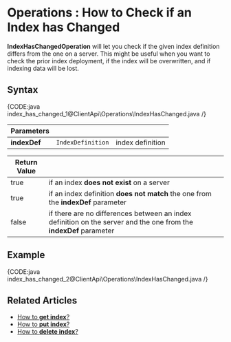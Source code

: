 ﻿# Operations : How to Check if an Index has Changed

**IndexHasChangedOperation** will let you check if the given index definition differs from the one on a server. This might be useful when you want to check the prior index deployment, if the index will be overwritten, and if indexing data will be lost.

## Syntax

{CODE:java index_has_changed_1@ClientApi\Operations\IndexHasChanged.java /}

| Parameters | | |
| ------------- | ------------- | ----- |
| **indexDef** | `IndexDefinition` | index definition |

| Return Value | |
| ------------- | ----- |
| true | if an index **does not exist** on a server |
| true | if an index definition **does not match** the one from the **indexDef** parameter |
| false | if there are no differences between an index definition on the server and the one from the **indexDef** parameter |

## Example

{CODE:java index_has_changed_2@ClientApi\Operations\IndexHasChanged.java /}

## Related Articles

- [How to **get index**?](../../../../client-api/operations/maintenance/indexes/get-index)
- [How to **put index**?](../../../../client-api/operations/maintenance/indexes/put-indexes)
- [How to **delete index**?](../../../../client-api/operations/maintenance/indexes/delete-index)
